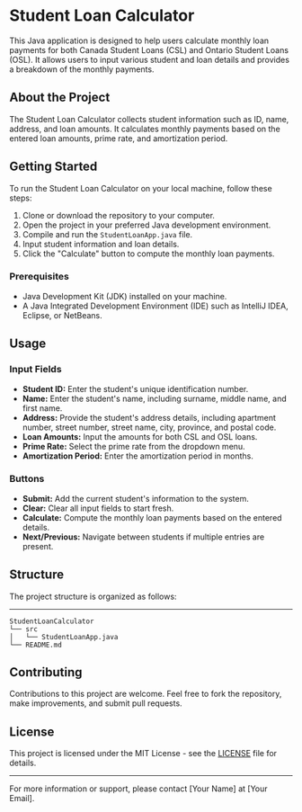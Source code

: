 # Student Loan Calculator

This Java application is designed to help users calculate monthly loan payments for both Canada Student Loans (CSL) and Ontario Student Loans (OSL). It allows users to input various student and loan details and provides a breakdown of the monthly payments.

## About the Project

The Student Loan Calculator collects student information such as ID, name, address, and loan amounts. It calculates monthly payments based on the entered loan amounts, prime rate, and amortization period.

## Getting Started

To run the Student Loan Calculator on your local machine, follow these steps:

1. Clone or download the repository to your computer.
2. Open the project in your preferred Java development environment.
3. Compile and run the `StudentLoanApp.java` file.
4. Input student information and loan details.
5. Click the "Calculate" button to compute the monthly loan payments.

### Prerequisites

- Java Development Kit (JDK) installed on your machine.
- A Java Integrated Development Environment (IDE) such as IntelliJ IDEA, Eclipse, or NetBeans.

## Usage

### Input Fields

- **Student ID:** Enter the student's unique identification number.
- **Name:** Enter the student's name, including surname, middle name, and first name.
- **Address:** Provide the student's address details, including apartment number, street number, street name, city, province, and postal code.
- **Loan Amounts:** Input the amounts for both CSL and OSL loans.
- **Prime Rate:** Select the prime rate from the dropdown menu.
- **Amortization Period:** Enter the amortization period in months.

### Buttons

- **Submit:** Add the current student's information to the system.
- **Clear:** Clear all input fields to start fresh.
- **Calculate:** Compute the monthly loan payments based on the entered details.
- **Next/Previous:** Navigate between students if multiple entries are present.

## Structure

The project structure is organized as follows:

---
```text
StudentLoanCalculator
└── src
│   └── StudentLoanApp.java
└── README.md
```

## Contributing

Contributions to this project are welcome. Feel free to fork the repository, make improvements, and submit pull requests.

## License

This project is licensed under the MIT License - see the [LICENSE](LICENSE) file for details.

---
For more information or support, please contact [Your Name] at [Your Email].
